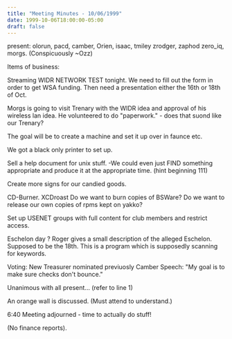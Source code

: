 ```yaml
---
title: "Meeting Minutes - 10/06/1999"
date: 1999-10-06T18:00:00-05:00
draft: false
---
```


present:  olorun, pacd, camber, Orien, isaac, tmiley zrodger, zaphod zero_iq, morgs.  (Conspicuously ~Ozz)  </p><p>
Items of business: </p><p>
Streaming WIDR NETWORK TEST tonight. We need to fill out the form in order to get WSA funding. Then need a presentation either the 16th or 18th of Oct. </p><p>
Morgs is going to visit Trenary with the WIDR idea and approval of his wireless lan idea.  He volunteered to do  "paperwork." - does that suond like our Trenary? </p><p>
The goal will be to create a machine and set it up over in faunce etc. </p><p>
We got a black only printer to set up.   </p><p>
Sell a help document for unix stuff.  -We could even just FIND something appropriate and produce it at the appropriate time.  (hint beginning 111) </p><p>
Create more signs for our candied goods. </p><p>
CD-Burner. XCDroast Do we want to burn copies of BSWare?  Do we want to release our own copies of rpms kept on yakko? </p><p>
Set up USENET groups with full content for club members and restrict access. </p><p>
Eschelon day ?  Roger gives a small description of the alleged Eschelon. Supposed to be the 18th.  This is a program which is supposedly scanning for keywords. </p><p>
Voting: New Treasurer nominated previuosly Camber Speech: "My goal is to make sure checks don't bounce." </p><p>
Unanimous with all present... (refer to line 1) </p><p>
An orange wall is discussed. (Must attend to understand.) </p><p>
6:40 Meeting adjourned - time to actually do stuff! </p><p>
(No finance reports). </p><p>
  </p>
